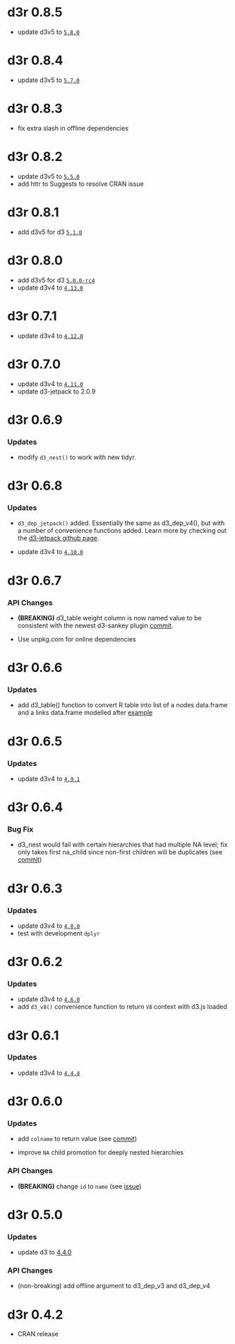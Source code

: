 # d3r 0.8.5

* update d3v5 to [`5.8.0`](https://github.com/d3/d3/releases/tag/v5.8.0)

# d3r 0.8.4

* update d3v5 to [`5.7.0`](https://github.com/d3/d3/releases/tag/v5.7.0)

# d3r 0.8.3

* fix extra slash in offline dependencies

# d3r 0.8.2

* update d3v5 to [`5.5.0`](https://github.com/d3/d3/releases/tag/v5.5.0)
* add httr to Suggests to resolve CRAN issue

# d3r 0.8.1

* add d3v5 for d3 [`5.1.0`](https://github.com/d3/d3/releases/tag/v5.1.0)

# d3r 0.8.0

* add d3v5 for d3 [`5.0.0-rc4`](https://github.com/d3/d3/releases/tag/v5.0.0)
* update d3v4 to [`4.13.0`](https://github.com/d3/d3/releases/tag/v4.13.0)


# d3r 0.7.1

* update d3v4 to [`4.12.0`](https://github.com/d3/d3/releases/tag/v4.12.0)

# d3r 0.7.0

* update d3v4 to [`4.11.0`](https://github.com/d3/d3/releases/tag/v4.11.0)
* update d3-jetpack to 2.0.9

# d3r 0.6.9

### Updates

* modify `d3_nest()` to work with new tidyr.

# d3r 0.6.8

### Updates

* `d3_dep_jetpack()` added. Essentially the same as d3_dep_v4(), but with a number of convenience functions added. Learn more by checking out the [d3-jetpack github page](https://github.com/gka/d3-jetpack). 

* update d3v4 to [`4.10.0`](https://github.com/d3/d3/releases/tag/v4.10.0)

# d3r 0.6.7

### API Changes

* **(BREAKING)** d3_table weight column is now named value to be consistent with the newest d3-sankey plugin [commit](https://github.com/timelyportfolio/d3r/commit/65b913322f1a6c71db21496f158bb0bed645a1f6).

* Use unpkg.com for online dependencies

# d3r 0.6.6

### Updates

* add d3_table() function to convert R table into list of a nodes data.frame and a links data.frame modelled after [example](https://gist.github.com/timelyportfolio/3616869996703d48a981)

# d3r 0.6.5

### Updates

* update d3v4 to [`4.9.1`](https://github.com/d3/d3/releases/tag/v4.9.1)

# d3r 0.6.4

### Bug Fix

* d3_nest would fail with certain hierarchies that had multiple NA level; fix only takes first na_child since non-first children will be duplicates (see [commit](https://github.com/timelyportfolio/d3r/commit/1529acad5230207e3b4711202509bc5e9411076b))

# d3r 0.6.3

### Updates

* update d3v4 to [`4.8.0`](https://github.com/d3/d3/releases/tag/v4.8.0)
* test with development `dplyr`

# d3r 0.6.2

### Updates

* update d3v4 to [`4.6.0`](https://github.com/d3/d3/releases/tag/v4.6.0)
* add `d3_v8()` convenience function to return `V8` context with d3.js loaded

# d3r 0.6.1

### Updates

* update d3v4 to [`4.4.4`](https://github.com/d3/d3/releases/tag/v4.4.4)

# d3r 0.6.0

### Updates

* add `colname` to return value (see [commit](https://github.com/timelyportfolio/d3r/commit/5787e03a6b59c89b367a88f16e9c5a899482a8d3))

* improve `NA` child promotion for deeply nested hierarchies

### API Changes

* **(BREAKING)** change `id` to `name` (see [issue]( https://github.com/timelyportfolio/d3r/issues/10))

# d3r 0.5.0

### Updates

* update d3 to [4.4.0](https://github.com/d3/d3/releases/tag/v4.4.0)

### API Changes

* (non-breaking) add offline argument to d3_dep_v3 and d3_dep_v4


# d3r 0.4.2

* CRAN release


